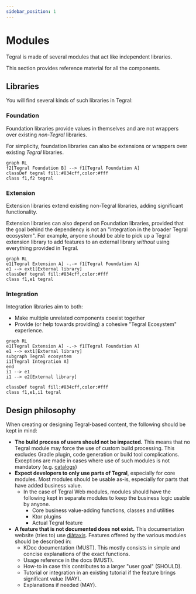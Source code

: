 ```yaml
---
sidebar_position: 1
---
```


# Modules

Tegral is made of several modules that act like independent libraries.

This section provides reference material for all the components.

## Libraries

You will find several kinds of such libraries in Tegral:

### Foundation

Foundation libraries provide values in themselves and are not wrappers over existing *non-Tegral* libraries.

For simplicity, foundation libraries can also be extensions or wrappers over existing *Tegral* libraries.

```mermaid
graph RL
f2[Tegral Foundation B] --> f1[Tegral Foundation A]
classDef tegral fill:#834cff,color:#fff
class f1,f2 tegral
```

### Extension

Extension libraries extend existing non-Tegral libraries, adding significant functionality.

Extension libraries can also depend on Foundation libraries, provided that the goal behind the dependency is not an "integration in the broader Tegral ecosystem". For example, anyone should be able to pick up a Tegral extension library to add features to an external library *without* using everything provided in Tegral.

```mermaid
graph RL
e1[Tegral Extension A] -.-> f1[Tegral Foundation A]
e1 --> ext1[External library]
classDef tegral fill:#834cff,color:#fff
class f1,e1 tegral
```

### Integration

Integration libraries aim to both:

- Make multiple unrelated components coexist together
- Provide (or help towards providing) a cohesive "Tegral Ecosystem" experience.

```mermaid
graph RL
e1[Tegral Extension A] -.-> f1[Tegral Foundation A]
e1 --> ext1[External library]
subgraph Tegral ecosystem
i1[Tegral Integration A]
end
i1 --> e1
i1 --> e2[External library]

classDef tegral fill:#834cff,color:#fff
class f1,e1,i1 tegral
```

## Design philosophy

When creating or designing Tegral-based content, the following should be kept in mind:

- **The build process of users should not be impacted.** This means that no Tegral module may force the use of custom build processing. This excludes Gradle plugin, code generation or build tool complications. Exceptions are made in cases where use of such modules is not mandatory (e.g. [catalogs](core/catalog/index.md))
- **Expect developers to only use parts of Tegral**, especially for core modules. Most modules should be usable as-is, especially for parts that have added business value.
  - In the case of Tegral Web modules, modules should have the following kept in separate modules to keep the business logic usable by anyone.
    - Core business value-adding functions, classes and utilities
    - Ktor plugins
    - Actual Tegral feature
- **A feature that is not documented does not exist.** This documentation website (tries to) use [diàtaxis](https://diataxis.fr). Features offered by the various modules should be described in:
  - KDoc documentation (MUST). This mostly consists in simple and concise explanations of the exact functions.
  - Usage reference in the docs (MUST).
  - How-to in case this contributes to a larger "user goal" (SHOULD).
  - Tutorial or integration in an existing tutorial if the feature brings significant value (MAY).
  - Explanations if needed (MAY).
